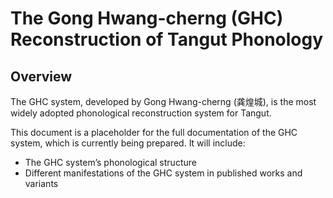 # The Gong Hwang-cherng (GHC) Reconstruction of Tangut Phonology

## Overview

The GHC system, developed by Gong Hwang-cherng (龚煌城), is the most widely adopted phonological reconstruction system for Tangut.

This document is a placeholder for the full documentation of the GHC system, which is currently being prepared. It will include:

* The GHC system’s phonological structure
* Different manifestations of the GHC system in published works and variants